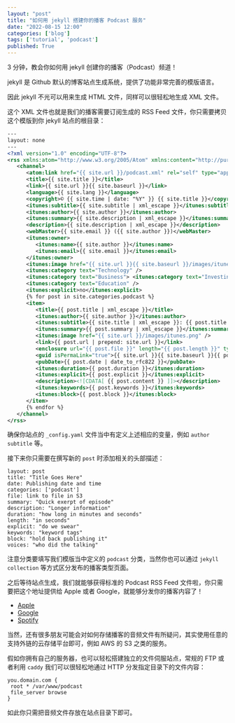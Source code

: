 ```yaml
---
layout: "post"
title: "如何用 jekyll 搭建你的播客 Podcast 服务"
date: "2022-08-15 12:00"
categories: ['blog']
tags: ['tutorial', 'podcast']
published: True
---
```


3 分钟，教会你如何用 jekyll 创建你的播客（Podcast）频道！

<!--more-->

jekyll 是 Github 默认的博客站点生成系统，提供了功能非常完善的模版语言。

因此 jekyll 不光可以用来生成 HTML 文件，同样可以很轻松地生成 XML 文件。

这个 XML 文件也就是我们的播客需要订阅生成的 RSS Feed 文件，你只需要拷贝这个模版到你 jekyll 站点的根目录：

```xml
---
layout: none
---
<?xml version="1.0" encoding="UTF-8"?>
<rss xmlns:atom="http://www.w3.org/2005/Atom" xmlns:content="http://purl.org/rss/1.0/modules/content/" xmlns:itunes="http://www.itunes.com/dtds/podcast-1.0.dtd" version="2.0" xml:lang="{{ site.lang }}">
   <channel>
      <atom:link href="{{ site.url }}/podcast.xml" rel="self" type="application/rss+xml" />
      <title>{{ site.title }}</title>
      <link>{{ site.url }}{{ site.baseurl }}</link>
      <language>{{ site.lang }}</language>
      <copyright>© {{ site.time | date: "%Y" }} {{ site.title }}</copyright>
      <itunes:subtitle>{{ site.subtitle | xml_escape }}</itunes:subtitle>
      <itunes:author>{{ site.author }}</itunes:author>
      <itunes:summary>{{ site.description | xml_escape }}</itunes:summary>
      <description>{{ site.description | xml_escape }}</description>
      <webMaster>{{ site.email }} ({{ site.author }})</webMaster>
      <itunes:owner>
         <itunes:name>{{ site.author }}</itunes:name>
         <itunes:email>{{ site.email }}</itunes:email>
      </itunes:owner>
      <itunes:image href="{{ site.url }}{{ site.baseurl }}/images/itunes.png" />
      <itunes:category text="Technology" />
      <itunes:category text="Business"> <itunes:category text="Investing" /></itunes:category>
      <itunes:category text="Education" />
      <itunes:explicit>no</itunes:explicit>
      {% for post in site.categories.podcast %}
      <item>
         <title>{{ post.title | xml_escape }}</title>
         <itunes:author>{{ site.author }}</itunes:author>
         <itunes:subtitle>{{ site.title | xml_escape }}: {{ post.title | xml_escape }}</itunes:subtitle>
         <itunes:summary>{{ post.summary | xml_escape }}</itunes:summary>
         <itunes:image href="{{ site.url }}/images/itunes.png" />
         <link>{{ post.url | prepend: site.url }}</link>
         <enclosure url="{{ post.file }}" length="{{ post.length }}" type="audio/x-m4a" />
         <guid isPermaLink="true">{{ site.url }}{{ site.baseurl }}{{ post.url }}</guid>
         <pubDate>{{ post.date | date_to_rfc822 }}</pubDate>
         <itunes:duration>{{ post.duration }}</itunes:duration>
         <itunes:explicit>{{ post.explicit }}</itunes:explicit>
         <description><![CDATA[ {{ post.content }} ]]></description>
         <itunes:keywords>{{ post.keywords }}</itunes:keywords>
         <itunes:block>{{ post.block }}</itunes:block>
      </item>
      {% endfor %}
   </channel>
</rss>
```

确保你站点的 `_config.yaml` 文件当中有定义上述相应的变量，例如 `author` `subtitle` 等。

接下来你只需要在撰写新的 `post` 时添加相关的头部描述：

```
layout: post
title: "Title Goes Here"
date: Publishing date and time
categories: ['podcast']
file: link to file in S3
summary: "Quick exerpt of episode"
description: "Longer information"
duration: "how long in minutes and seconds" 
length: "in seconds"
explicit: "do we swear" 
keywords: "keyword tags"
block: "hold back publishing it" 
voices: "who did the talking"
```

注意分类要填写我们模版当中定义的 `podcast` 分类，当然你也可以通过 `jekyll collection` 等方式区分发布的播客类型页面。

之后等待站点生成，我们就能够获得标准的 Podcast RSS Feed 文件啦，你只需要把这个地址提供给 Apple 或者 Google，就能够分发你的播客内容了！

* [Apple](https://podcastsconnect.apple.com/)
* [Google](https://podcasts.google.com/)
* [Spotify](https://podcasters.spotify.com/)

当然，还有很多朋友可能会对如何存储播客的音频文件有所疑问，其实使用任意的支持外链的云存储平台即可，例如 AWS 的 S3 之类的服务。

假如你拥有自己的服务器，也可以轻松搭建独立的文件伺服站点，常规的 FTP 或者利用 `caddy` 我们可以很轻松地通过 HTTP 分发指定目录下的文件内容：

```
you.domain.com {
 root * /var/www/podcast
 file_server browse
}
```

如此你只需把音频文件存放在站点目录下即可。








